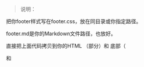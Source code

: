 > 说明：
> 
把你footer样式写在footer.css，放在同目录或你指定路径。
> 
footer.md是你的Markdown文件路径，也放好。
> 
直接把上面代码拷贝到你的HTML <head>（<link>部分）和 <body>底部（<footer>和<script>部分）即可。

```html
<!-- 载入footer专用CSS -->
<link rel="stylesheet" href="footer.css" />
```

```html
<footer id="footer">加载中...</footer>  

<!-- 引入marked.js解析Markdown -->
<script src="https://cdn.jsdelivr.net/npm/marked/marked.min.js"></script>
<script>
  const footer = document.getElementById('footer');
  fetch('footer.md')
    .then(res => {
      if (!res.ok) throw new Error('加载Markdown失败');
      return res.text();
    })
    .then(md => {
      footer.innerHTML = marked.parse(md);
    })
    .catch(err => {
      footer.textContent = '加载footer内容失败：' + err.message;
    });
</script>
```
